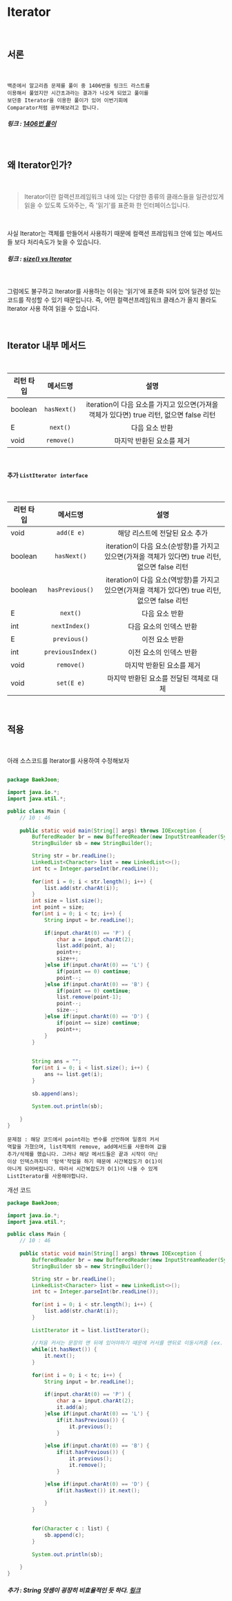 Iterator
=======

<br>

## 서론

<br>

    백준에서 알고리즘 문제를 풀이 중 1406번을 링크드 라스트를 
    이용해서 풀었지만 시간초과라는 결과가 나오게 되었고 풀이를 
    보던중 Iterator을 이용한 풀이가 있어 이번기회에 
    Comparator처럼 공부해보려고 합니다.

##### 링크 : [1406번 풀이](https://minhamina.tistory.com/17)

<br>

## 왜 Iterator인가?

<br>

> Iterator이란 컬랙션프레임워크 내에 있는 다양한 종류의 클래스들을
> 일관성있게 읽을 수 있도록 도와주는, 즉 '읽기'를 표준화 한 
> 인터페이스입니다.

<br>

사실 Iterator는 객체를 만들어서 사용하기 때문에 컬랙션 프레임워크 안에 있는 메서드들 보다 처리속도가 늦을 수 있습니다.

##### 링크 : [size() vs Iterator](https://vaert.tistory.com/108)

<br>

그럼에도 불구하고 Iterator를 사용하는 이유는 '읽기'에 표준화 되어 있어 일관성 있는 코드를 작성할 수 있기 때문입니다. 즉, 어떤 컬랙션프레임워크 클래스가 올지 몰라도 Iterator 사용 하여 읽을 수 있습니다. 

<br>

## Iterator 내부 메서드

<br>

| 리턴 타입 | 메서드명 | 설명 |
|---|:---:|:---:|
| boolean | `hasNext()` | iteration이 다음 요소를 가지고 있으면(가져올 객체가 있다면) true 리턴, 없으면 false 리턴 |
| E | `next()` | 다음 요소 반환 |
| void | `remove()` | 마지막 반환된 요소를 제거 |

<br>

#### 추가 `ListIterator interface`

<br>

| 리턴 타입 | 메서드명 | 설명 |
|---|:---:|:---:|
| void | `add(E e)` | 해당 리스트에 전달된 요소 추가 |
| boolean | `hasNext()` | iteration이 다음 요소(순방향)를 가지고 있으면(가져올 객체가 있다면) true 리턴, 없으면 false 리턴 |
| boolean | `hasPrevious()` | iteration이 다음 요소(역방향)를 가지고 있으면(가져올 객체가 있다면) true 리턴, 없으면 false 리턴 |
| E | `next()` | 다음 요소 반환 |
| int | `nextIndex()` | 다음 요소의 인덱스 반환 |
| E | `previous()` | 이전 요소 반환 |
| int | `previousIndex()` | 이전 요소의 인덱스 반환 |
| void | `remove()` | 마지막 반환된 요소를 제거 |
| void | `set(E e)` | 마지막 반환된 요소를 전달된 객체로 대체 |

<br>

## 적용

<br>

아래 소스코드를 Iterator를 사용하여 수정해보자

```java

package BaekJoon;

import java.io.*;
import java.util.*;

public class Main {
	// 10 : 46
	
	public static void main(String[] args) throws IOException {		
		BufferedReader br = new BufferedReader(new InputStreamReader(System.in));
		StringBuilder sb = new StringBuilder();

		String str = br.readLine();
		LinkedList<Character> list = new LinkedList<>();
		int tc = Integer.parseInt(br.readLine());
		
		for(int i = 0; i < str.length(); i++) {
			list.add(str.charAt(i));
		}
		int size = list.size();
		int point = size;
		for(int i = 0; i < tc; i++) {
			String input = br.readLine();
	
			if(input.charAt(0) == 'P') {
				char a = input.charAt(2);
				list.add(point, a);
				point++;
				size++;
			}else if(input.charAt(0) == 'L') {
				if(point == 0) continue;
				point--;
			}else if(input.charAt(0) == 'B') {
				if(point == 0) continue;
				list.remove(point-1);
				point--;
				size--;
			}else if(input.charAt(0) == 'D') {
				if(point == size) continue;
				point++;
			}
		}
		
		
		String ans = "";
		for(int i = 0; i < list.size(); i++) {
			ans += list.get(i);
		}
		
		sb.append(ans);
		
		System.out.println(sb);
		
	}
}

```

    문제점 : 해당 코드에서 point라는 변수를 선언하여 일종의 커서 
    역할을 가졌으며, list객체의 remove, add메서드를 사용하여 값을 
    추가/삭제를 했습니다. 그러나 해당 메서드들은 끝과 시작이 아닌 
    이상 인덱스까지의 '탐색'작업을 하기 때문에 시간복잡도가 O(1)이 
    아니게 되어버립니다. 따라서 시간복잡도가 O(1)이 나올 수 있게 
    ListIterator를 사용해야합니다.


개선 코드

```java
package BaekJoon;

import java.io.*;
import java.util.*;

public class Main {
	// 10 : 46
	
	public static void main(String[] args) throws IOException {		
		BufferedReader br = new BufferedReader(new InputStreamReader(System.in));
		StringBuilder sb = new StringBuilder();

		String str = br.readLine();
		LinkedList<Character> list = new LinkedList<>();
		int tc = Integer.parseInt(br.readLine());
		
		for(int i = 0; i < str.length(); i++) {
			list.add(str.charAt(i));
		}
		
		ListIterator it = list.listIterator();
		
		//처음 커서는 문장의 맨 뒤에 있어야하기 때문에 커서를 맨뒤로 이동시켜줌 (ex. abc|)
		while(it.hasNext()) {
			it.next();
		}
		
		for(int i = 0; i < tc; i++) {
			String input = br.readLine();
	
			if(input.charAt(0) == 'P') {
				char a = input.charAt(2);
				it.add(a);
			}else if(input.charAt(0) == 'L') {
				if(it.hasPrevious()) {
					it.previous();
				}
				
			}else if(input.charAt(0) == 'B') {
				if(it.hasPrevious()) {
					it.previous();
					it.remove();
				}

			}else if(input.charAt(0) == 'D') {
				if(it.hasNext()) it.next();
				
			}
		}
		

		for(Character c : list) {
			sb.append(c);
		}
		
		System.out.println(sb);
		
	}
}
```

##### 추가 : String 덧셈이 굉장히 비효율적인 듯 하다. [링크](https://codingdog.tistory.com/entry/java-string-%EC%97%B0%EC%82%B0-%EC%96%B4%EB%96%BB%EA%B2%8C-%EB%8F%99%EC%9E%91%ED%95%98%EB%8A%94%EC%A7%80-%EC%95%8C%EC%95%84%EB%B4%85%EC%8B%9C%EB%8B%A4)